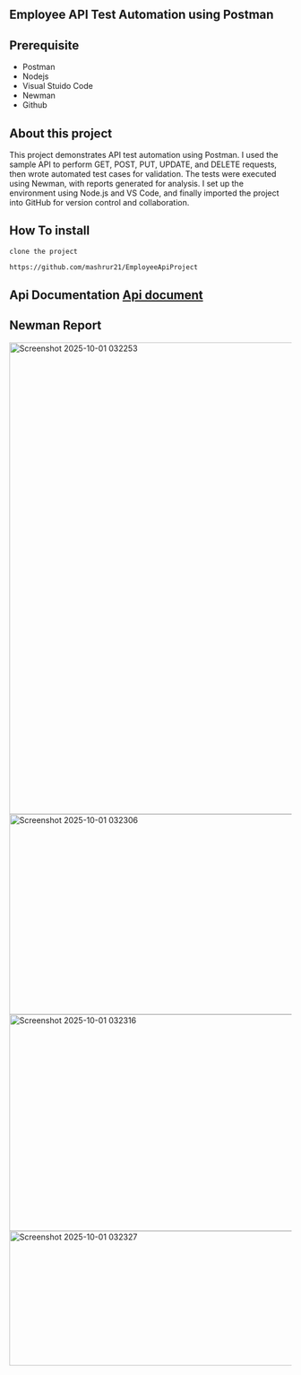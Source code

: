 ## Employee API Test Automation using Postman

## Prerequisite
- Postman
- Nodejs
- Visual Stuido Code
- Newman
- Github

## About this project
This project demonstrates API test automation using Postman. I used the sample API to perform GET, POST, PUT, UPDATE, and DELETE requests, then wrote automated test cases for validation. The tests were executed using Newman, with reports generated for analysis. I set up the environment using Node.js and VS Code, and finally imported the project into GitHub for version control and collaboration.

## How To install
```clone the project```
``` bash
https://github.com/mashrur21/EmployeeApiProject
```

## Api Documentation [Api document](https://api.postman.com/collections/48316334-e4e5e95e-722d-45e6-85df-f8bc082ec0d7?access_key=PMAT-01K62MXMQQ7M4B8AD0K4Z921V9)

## Newman Report
<img width="819" height="841" alt="Screenshot 2025-10-01 032253" src="https://github.com/user-attachments/assets/32bb289a-ea2e-4202-927c-dc9e3dd933ed" />
<img width="824" height="357" alt="Screenshot 2025-10-01 032306" src="https://github.com/user-attachments/assets/60d8c23c-6670-465e-9e83-7ec81af4a002" />
<img width="820" height="386" alt="Screenshot 2025-10-01 032316" src="https://github.com/user-attachments/assets/fe09d98a-0651-4c45-93d5-da5ec25b5cbb" />
<img width="824" height="240" alt="Screenshot 2025-10-01 032327" src="https://github.com/user-attachments/assets/b7ee01af-e1a7-4eb4-b275-3458a33ca5b2" />

